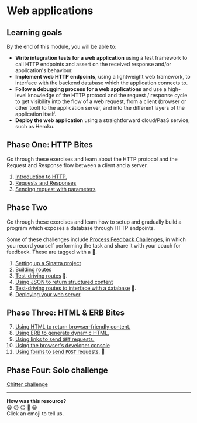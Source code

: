# Web applications

## Learning goals

By the end of this module, you will be able to:
  * **Write integration tests for a web application** using a test framework to call HTTP endpoints and assert on the received response and/or application's behaviour.
  * **Implement web HTTP endpoints**, using a lightweight web framework, to interface with the backend database which the application connects to.
  * **Follow a debugging process for a web applications** and use a high-level knowledge of the HTTP protocol and the request / response cycle to get visibility into the flow of a web request, from a client (browser or other tool) to the application server, and into the different layers of the application itself.
  * **Deploy the web application** using a straightforward cloud/PaaS service, such as Heroku.

## Phase One: HTTP Bites

Go through these exercises and learn about the HTTP protocol and the Request and Response flow between a client and a server.

1. [Introduction to HTTP.](./http_bites/01_intro_to_http.ed.md)
2. [Requests and Responses](./http_bites/02_requests_and_responses.ed.md)
3. [Sending request with parameters](./http_bites/03_request_parameters.ed.md)

## Phase Two

Go through these exercises and learn how to setup and gradually build a program which exposes a database through HTTP endpoints.

Some of these challenges include [Process Feedback Challenges](https://github.com/makersacademy/golden-square/blob/main/pills/process_feedback_challenges.md), in which you record yourself performing the task and share it with your coach for feedback. These are tagged with a 📡.

1. [Setting up a Sinatra project](./challenges/01_setting_up_sinatra_project.ed.md)
2. [Building routes](./challenges/02_building_a_route.ed.md)
3. [Test-driving routes](./challenges/03_test_driving_a_route.ed.md) 📡.
4. [Using JSON to return structured content](./challenges/04_sending_json_response.ed.md)
5. [Test-driving routes to interface with a database](./challenges/05_test_driving_route_with_database.ed.md) 📡.
6. [Deploying your web server](./challenges/06_deploying.ed.md)

## Phase Three: HTML & ERB Bites

7. [Using HTML to return browser-friendly content.](./html_bites/01_page_structure.ed.md)
8. [Using ERB to generate dynamic HTML.](./html_bites/02_using_erb_dynamic_page.ed.md)
9. [Using links to send `GET` requests.](./html_bites/03_using_links.ed.md)
10. [Using the browser's developer console](./html_bites/04_the_developer_console.ed.md)
11. [Using forms to send `POST` requests.](./html_bites/05_using_forms.ed.md) 📡

## Phase Four: Solo challenge

[Chitter challenge](./projects/chitter.md)

<!-- BEGIN GENERATED SECTION DO NOT EDIT -->

---

**How was this resource?**  
[😫](https://airtable.com/shrUJ3t7KLMqVRFKR?prefill_Repository=makersacademy/web-applications&prefill_File=README.md&prefill_Sentiment=😫) [😕](https://airtable.com/shrUJ3t7KLMqVRFKR?prefill_Repository=makersacademy/web-applications&prefill_File=README.md&prefill_Sentiment=😕) [😐](https://airtable.com/shrUJ3t7KLMqVRFKR?prefill_Repository=makersacademy/web-applications&prefill_File=README.md&prefill_Sentiment=😐) [🙂](https://airtable.com/shrUJ3t7KLMqVRFKR?prefill_Repository=makersacademy/web-applications&prefill_File=README.md&prefill_Sentiment=🙂) [😀](https://airtable.com/shrUJ3t7KLMqVRFKR?prefill_Repository=makersacademy/web-applications&prefill_File=README.md&prefill_Sentiment=😀)  
Click an emoji to tell us.

<!-- END GENERATED SECTION DO NOT EDIT -->

